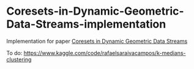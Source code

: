 # Coresets-in-Dynamic-Geometric-Data-Streams-implementation
Implementation for paper [Coresets in Dynamic Geometric Data Streams](https://dl.acm.org/doi/10.1145/1060590.1060622)

To do:
https://www.kaggle.com/code/rafaelsaraivacampos/k-medians-clustering
